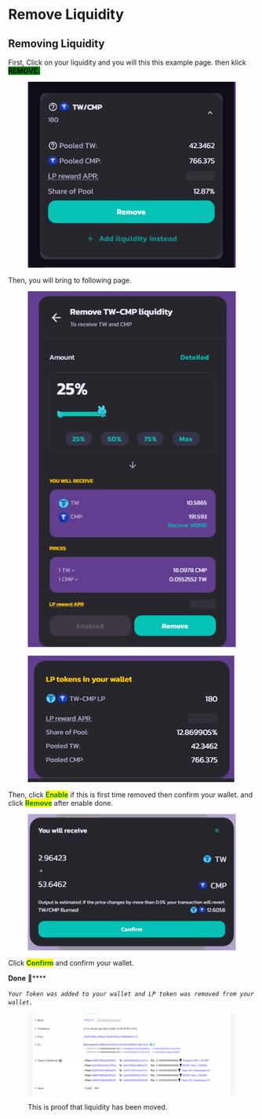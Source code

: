 # Remove Liquidity



## Removing Liquidity

First, Click on your liquidity and you will this this example page. then klick <mark style="background-color:green;">**REMOVE.**</mark>

<figure><img src="../../.gitbook/assets/8 (1).png" alt=""><figcaption></figcaption></figure>

Then, you will bring to following page.

<figure><img src="../../.gitbook/assets/9 (2).png" alt=""><figcaption></figcaption></figure>

<figure><img src="../../.gitbook/assets/10.png" alt=""><figcaption></figcaption></figure>

Then, click <mark style="color:green;">**Enable**</mark> if this is first time removed then confirm your wallet. and click <mark style="color:green;">**Remove**</mark> after enable done.&#x20;

<figure><img src="../../.gitbook/assets/11.png" alt=""><figcaption></figcaption></figure>

Click <mark style="color:green;">**Confirm**</mark> and confirm your wallet.

**Done** :tada:****

_`Your Token was added to your wallet and LP token was removed from your wallet.`_

<figure><img src="../../.gitbook/assets/15.png" alt=""><figcaption><p>This is proof that liquidity has been moved.</p></figcaption></figure>



